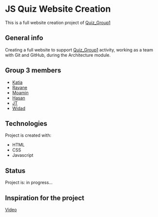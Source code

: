 # JS Quiz Website Creation

This is a full website creation project of
[Quiz_Group1](https://moamin-abuewaida.github.io/architecture-starter-HYF-Group-1/)

## General info

Creating a full website to support
[Quiz_Group1](https://moamin-abuewaida.github.io/architecture-starter-HYF-Group-1/)
activity, working as a team with Git and GitHub, during the Architecture module.

## Group 3 members

- [Katia](https://github.com/Dabrytskaya)
- [Rayane](https://github.com/rayanejsilva)
- [Moamin](https://github.com/Moamin-AbuEwaida)
- [Hasan](https://github.com/hserdogan94)
- [JT](https://github.com/JTLiberona)
- [Widad](https://github.com/wadiawadia)

## Technologies

Project is created with:

- HTML
- CSS
- Javascript

## Status

Project is: in progress...

## Inspiration for the project

[Video](https://www.youtube.com/watch?v=J8QbjXdVl9c)
